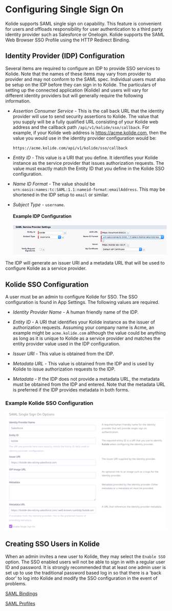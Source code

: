 Configuring Single Sign On
===========================

Kolide supports SAML single sign on capability.  This feature is convenient for users and offloads responsibility for user authentication to a third party identity provider such as
Salesforce or Onelogin.  Kolide supports the SAML Web Browser SSO Profile using the HTTP Redirect Binding.  

## Identity Provider (IDP) Configuration

Several items are required to configure an IDP to provide SSO services to Kolide. Note that the names of these items may vary from provider to provider and may not conform to the SAML spec. Individual users must also be setup on the IDP before
they can sign in to Kolide.  The particulars of setting up the connected application (Kolide) and users will vary for different identity providers but will generally require the following
information.  

* _Assertion Consumer Service_ - This is the call back URL that the identity provider
will use to send security assertions to Kolide. The value that you supply will be a fully qualified URL
consisting of your Kolide web address and the callback path `/api/v1/kolide/sso/callback`. For example,
if your Kolide web address is https://acme.kolide.com, then the value you would
use in the identity provider configuration would be:

  ```
  https://acme.kolide.com/api/v1/kolide/sso/callback
  ```

* _Entity ID_ - This value is a URI that you define. It identifies your Kolide instance as the service provider that issues authorization requests. The value must exactly match the
Entity ID that you define in the Kolide SSO configuration.

* _Name ID Format_ - The value should be `urn:oasis:names:tc:SAML:1.1:nameid-format:emailAddress`. This may be shortened in the IDP setup to `email` or similar.

* _Subject Type_ - `username`.

  #### Example IDP Configuration  

  ![Example IDP Configuration](../images/idp-setup.png)

The IDP will generate an issuer URI and a metadata URL that will be used to configure
Kolide as a service provider.

## Kolide SSO Configuration

A user must be an admin to configure Kolide for SSO.  The SSO configuration is
found in App Settings. The following values are required.

* _Identity Provider Name_ - A human friendly name of the IDP.

* _Entity ID_ - A URI that identifies your Kolide instance as the issuer of authorization
requests. Assuming your company name is Acme, an example might be `acme.kolide.com` although
the value could be anything as long as it is unique to Kolide as a service provider
and matches the entity provider value used in the IDP configuration.

* _Issuer URI_ - This value is obtained from the IDP.

* _Metadata URL_ - This value is obtained from the IDP and is used by Kolide to
issue authorization requests to the IDP.

* _Metadata_ - If the IDP does not provide a metadata URL, the metadata must
be obtained from the IDP and entered. Note that the metadata URL is preferred if
the IDP provides metadata in both forms.

### Example Kolide SSO Configuration

![Example SSO Configuration](../images/sso-setup.png)

## Creating SSO Users in Kolide

When an admin invites a new user to Kolide, they may select the `Enable SSO` option. The
SSO enabled users will not be able to sign in with a regular user ID and password.  It is
strongly recommended that at least one admin user is set up to use the traditional password
based log in so that there is a 'back door' to log into Kolide and modify the SSO
configuration in the event of problems.   




[SAML Bindings](http://docs.oasis-open.org/security/saml/v2.0/saml-bindings-2.0-os.pdf)

[SAML Profiles](http://docs.oasis-open.org/security/saml/v2.0/saml-profiles-2.0-os.pdf)
